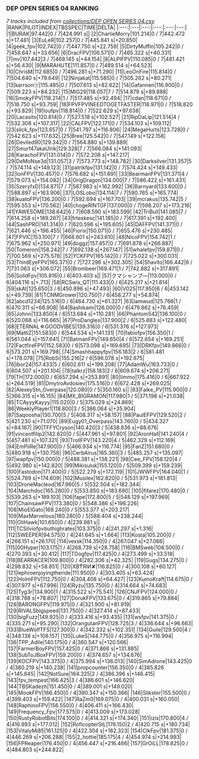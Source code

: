 ### DEP OPEN SERIES 04 RANKING
*7 tracks included from [collections/DEP OPEN SERIES 04.csv](/collections/DEP%20OPEN%20SERIES%2004.csv)*
|RANK|PILOT|INDEX|TBSSPEC|TIME|DELTA|
|:---:|:---|:---:|:---:|:---:|---:|
|1|BURAK|97.442|0 / 7|424.991 s||
|2|CharlieMorry|101.214|0 / 7|442.472 s|+17.481|
|3|EuLeR|102.257|0 / 7|445.841 s|+20.850|
|4|geek_fpv|102.742|0 / 7|447.750 s|+22.759|
|5|DirtyMuffin|105.242|0 / 7|458.647 s|+33.656|
|6|DracFPV|106.571|0 / 7|465.322 s|+40.331|
|7|mv|107.442|3 / 7|469.145 s|+44.154|
|8|ALPIFPV|110.085|0 / 7|481.421 s|+56.430|
|9|MARAHUTE|111.857|0 / 7|489.514 s|+64.523|
|10|ChrisM|112.685|0 / 7|496.281 s|+71.290|
|11|LeoOnFire|115.814|0 / 7|504.640 s|+79.649|
|12|Ninjakat|115.585|0 / 7|505.262 s|+80.271|
|13|karrson㋡|115.485|0 / 7|507.613 s|+82.622|
|14|Gafannen|116.900|0 / 7|509.223 s|+84.232|
|15|MiG29|118.057|7 / 7|514.879 s|+89.888|
|16|SmokyFPV|118.214|1 / 7|517.485 s|+92.494|
|17|cdan|118.671|0 / 7|518.750 s|+93.759|
|18|FPVFPVINEEDTOGETFASTER|118.971|0 / 7|518.820 s|+93.829|
|19|loufpv|118.814|0 / 7|522.629 s|+97.638|
|20|Lacasito|120.814|0 / 7|527.518 s|+102.527|
|21|RipDaLip|121.514|4 / 7|532.308 s|+107.317|
|22|CALFPV|122.171|0 / 7|534.103 s|+109.112|
|23|slick_fpv|123.657|0 / 7|541.797 s|+116.806|
|24|MegaHurts|123.728|0 / 7|542.623 s|+117.632|
|25|Bree|125.542|0 / 7|547.149 s|+122.158|
|26|Deviled90|129.342|0 / 7|564.880 s|+139.889|
|27|Smurf47akaUlrik|129.328|7 / 7|566.084 s|+141.093|
|28|KarachoFPV|131.014|0 / 7|572.208 s|+147.217|
|29|DeMoNse3d|131.057|3 / 7|573.773 s|+148.782|
|30|Darksilver|131.357|5 / 7|574.114 s|+149.123|
|31|patrikfpv|131.142|0 / 7|574.424 s|+149.433|
|32|IonFPV|130.457|0 / 7|576.682 s|+151.691|
|33|BearmanFPV|131.371|4 / 7|579.073 s|+154.082|
|34|OrigDragon|134.000|7 / 7|586.422 s|+161.431|
|35|SzeryfxD|134.871|7 / 7|587.983 s|+162.992|
|36|Barnyard|133.600|0 / 7|588.897 s|+163.906|
|37|LOSLobo|134.114|7 / 7|590.765 s|+165.774|
|38|kuatoFPV|136.200|0 / 7|592.694 s|+167.703|
|39|mcrakus|135.742|5 / 7|595.553 s|+170.562|
|40|chogeRINTGF|137.000|0 / 7|598.207 s|+173.216|
|41|YAWESOME|138.642|6 / 7|608.590 s|+183.599|
|42|TriBull|141.085|7 / 7|614.258 s|+189.267|
|43|frteskesc|141.185|0 / 7|617.391 s|+192.400|
|44|SashPRO|141.314|0 / 7|620.596 s|+195.605|
|45|DAFFPV|141.371|0 / 7|621.446 s|+196.455|
|46|Fiorix|150.071|0 / 7|655.476 s|+230.485|
|47|FPVlC|153.100|7 / 7|668.601 s|+243.610|
|48|NicoFPV|154.742|1 / 7|675.962 s|+250.971|
|49|doggz|157.457|0 / 7|691.878 s|+266.887|
|50|Tomeroni|158.242|7 / 7|692.138 s|+267.147|
|51|whalefpv|159.871|0 / 7|700.569 s|+275.578|
|52|YCKFPV|165.142|0 / 7|725.022 s|+300.031|
|53|ThirdEyeFPV|165.371|0 / 7|727.296 s|+302.305|
|54|Shavito|166.442|6 / 7|731.063 s|+306.072|
|55|Brombeer|169.471|1 / 7|742.882 s|+317.891|
|56|SolidFpv|105.816|0 / 6|403.403 s||
|57|クマシャンプ―|113.000|0 / 6|404.116 s|+.713|
|58|RCSwix_QT|111.433|0 / 6|425.217 s|+21.814|
|59|skAt|125.650|3 / 6|450.896 s|+47.493|
|60|V025|117.950|6 / 6|453.142 s|+49.739|
|61|TCNMGrower|120.750|1 / 6|458.277 s|+54.874|
|62|abcd1234|125.516|0 / 6|464.730 s|+61.327|
|63|iamwud|125.766|1 / 6|470.311 s|+66.908|
|64|Bashikami|126.000|0 / 6|479.862 s|+76.459|
|65|Johnn|133.850|4 / 6|513.684 s|+110.281|
|66|Phantom542|136.100|0 / 6|520.068 s|+116.665|
|67|ProDangles|137.900|2 / 6|525.883 s|+122.480|
|68|ETERNAL☆GOODVIBES|139.316|0 / 6|531.376 s|+127.973|
|69|MattiZ|151.583|0 / 6|544.534 s|+141.131|
|70|fabiofpv|156.350|1 / 6|561.044 s|+157.641|
|71|BatmanFPV|149.650|4 / 6|572.654 s|+169.251|
|72|FactfireFPV|152.583|0 / 6|573.098 s|+169.695|
|73|DRKfpv|149.866|0 / 6|573.201 s|+169.798|
|74|Smashhappyfpv|156.183|2 / 6|581.481 s|+178.078|
|75|RobSi|155.216|2 / 6|596.078 s|+192.675|
|76|ibor24|157.433|5 / 6|602.611 s|+199.208|
|77|AdamWu|163.733|0 / 6|604.507 s|+201.104|
|78|talkrz|158.183|2 / 6|609.674 s|+206.271|
|79|TH|172.000|0 / 6|657.294 s|+253.891|
|80|limmo|175.416|0 / 6|667.922 s|+264.519|
|81|DmytroAvdosiev|175.516|0 / 6|672.428 s|+269.025|
|82|AlexeyStn_Overpass|120.080|0 / 5|350.160 s||
|83|Falke_PV|115.900|0 / 5|366.315 s|+16.155|
|84|MX_BIGRAMON|117.980|1 / 5|371.198 s|+21.038|
|85|TCAyyyKayyy|115.020|0 / 5|375.029 s|+24.869|
|86|WeeklyPlayer1|118.800|3 / 5|386.064 s|+35.904|
|87|Saqoosha|130.700|5 / 5|408.317 s|+58.157|
|88|PaulEFPV|129.520|2 / 5|421.230 s|+71.070|
|89|Eugy01_Overpass|143.760|0 / 5|434.327 s|+84.167|
|90|TFFYCryson|140.420|3 / 5|438.836 s|+88.676|
|91|vincentfilip2|142.620|0 / 5|447.961 s|+97.801|
|92|AronHall|141.240|4 / 5|457.481 s|+107.321|
|93|TrollFPV|143.220|4 / 5|462.329 s|+112.169|
|94|EmPiiRe|147.900|0 / 5|466.934 s|+116.774|
|95|FanZ|151.680|0 / 5|480.918 s|+130.758|
|96|CerbAirus|165.360|3 / 5|485.257 s|+135.097|
|97|wapfpv|150.000|0 / 5|488.381 s|+138.221|
|98|Cee_FPV|158.120|4 / 5|492.980 s|+142.820|
|99|Mikisuluk|155.120|0 / 5|509.399 s|+159.239|
|100|Fastodon|171.400|0 / 5|522.279 s|+172.119|
|101|JWWFPV|164.040|1 / 5|524.769 s|+174.609|
|102|Musilex|162.820|0 / 5|531.973 s|+181.813|
|103|DroneMacleod|167.960|5 / 5|532.504 s|+182.344|
|104|Marchdoc|165.280|0 / 5|533.850 s|+183.690|
|105|fifarez|170.480|0 / 5|539.263 s|+189.103|
|106|fape|172.800|5 / 5|548.129 s|+197.969|
|107|ChainsawFPV|173.380|0 / 5|548.386 s|+198.226|
|108|MioElGato|169.240|0 / 5|553.377 s|+203.217|
|109|MaxMarvelous|180.280|0 / 5|588.404 s|+238.244|
|110|OliHawk|101.650|0 / 4|239.981 s||
|111|TCSilviofpvbuthighrates|103.375|0 / 4|241.297 s|+1.316|
|112|SWEEPER|94.575|0 / 4|241.645 s|+1.664|
|113|Kosta|105.200|0 / 4|266.151 s|+26.170|
|114|vexsk|114.350|0 / 4|267.047 s|+27.066|
|115|00Hyper|103.175|1 / 4|268.739 s|+28.758|
|116|BMSweb|108.500|0 / 4|270.393 s|+30.412|
|117|TDogfpv|117.425|0 / 4|273.499 s|+33.518|
|118|BEARRACER|109.800|0 / 4|282.306 s|+42.325|
|119|Gugs|134.275|0 / 4|298.832 s|+58.851|
|120|XB₸ЯIИ✘|116.825|0 / 4|300.108 s|+60.127|
|121|lephroenjoyingtheride|111.950|0 / 4|303.405 s|+63.424|
|122|HolmFPV|112.750|0 / 4|304.408 s|+64.427|
|123|KumoKraft|114.675|0 / 4|307.977 s|+67.996|
|124|Ryżu|135.750|0 / 4|314.664 s|+74.683|
|125|Tyg3r|134.900|1 / 4|315.522 s|+75.541|
|126|CNJFPV|124.000|0 / 4|318.788 s|+78.807|
|127|DorukFPV|133.675|0 / 4|319.865 s|+79.884|
|128|BARONGFPV|119.975|0 / 4|321.900 s|+81.919|
|129|RIVALSbigspeed|131.750|0 / 4|327.414 s|+87.433|
|130|bigFuzz|149.925|0 / 4|333.416 s|+93.435|
|131|wsfpv|141.375|0 / 4|335.271 s|+95.290|
|132|OrangutanFPV|128.725|3 / 4|336.644 s|+96.663|
|133|BlueWolfTFS|127.300|0 / 4|342.332 s|+102.351|
|134|Guile|129.500|4 / 4|348.138 s|+108.157|
|135|LukeS|144.775|0 / 4|356.975 s|+116.994|
|136|TPP_Adile|140.175|0 / 4|360.547 s|+120.566|
|137|FarmerBoyFPV|157.425|0 / 4|371.866 s|+131.885|
|138|SubToJBoxFPV|159.200|0 / 4|374.657 s|+134.676|
|139|KOCFPV|143.375|0 / 4|375.994 s|+136.013|
|140|SimAdrone|143.425|0 / 4|380.219 s|+140.238|
|141|propcounter|156.350|0 / 4|385.826 s|+145.845|
|142|NotSure|164.325|2 / 4|386.396 s|+146.415|
|143|fpv_tempest|166.425|3 / 4|386.601 s|+146.620|
|144|TBSKadezh|151.450|0 / 4|389.001 s|+149.020|
|145|MookFPV|166.450|0 / 4|390.347 s|+150.366|
|146|Slikster|155.500|0 / 4|399.403 s|+159.422|
|147|RaZm0|169.075|0 / 4|400.031 s|+160.050|
|148|RaphinoFPV|156.550|0 / 4|406.411 s|+166.430|
|149|Frequency_Fpv|177.575|0 / 4|413.009 s|+173.028|
|150|RustyRobotBits|174.100|0 / 4|414.321 s|+174.340|
|151|izis|170.800|4 / 4|416.993 s|+177.012|
|152|RoflcopterStL|176.150|2 / 4|420.715 s|+180.734|
|153|VitalyMi85|161.125|0 / 4|422.304 s|+182.323|
|154|ClkFpv|181.375|0 / 4|446.269 s|+206.288|
|155|2_hottie|185.175|4 / 4|454.974 s|+214.993|
|156|FPReaper|176.450|0 / 4|456.447 s|+216.466|
|157|GrOiLL|178.825|0 / 4|484.803 s|+244.822|
